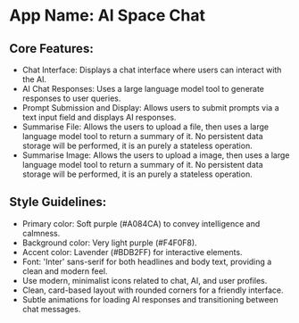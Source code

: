 # **App Name**: AI Space Chat

## Core Features:

- Chat Interface: Displays a chat interface where users can interact with the AI.
- AI Chat Responses: Uses a large language model tool to generate responses to user queries.
- Prompt Submission and Display: Allows users to submit prompts via a text input field and displays AI responses.
- Summarise File: Allows the users to upload a file, then uses a large language model tool to return a summary of it. No persistent data storage will be performed, it is an purely a stateless operation.
- Summarise Image: Allows the users to upload a image, then uses a large language model tool to return a summary of it. No persistent data storage will be performed, it is an purely a stateless operation.

## Style Guidelines:

- Primary color: Soft purple (#A084CA) to convey intelligence and calmness.
- Background color: Very light purple (#F4F0F8).
- Accent color: Lavender (#BDB2FF) for interactive elements.
- Font: 'Inter' sans-serif for both headlines and body text, providing a clean and modern feel.
- Use modern, minimalist icons related to chat, AI, and user profiles.
- Clean, card-based layout with rounded corners for a friendly interface.
- Subtle animations for loading AI responses and transitioning between chat messages.